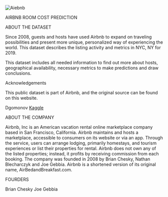 ![Aiebnb](https://gallant-dijkstra-175383.netlify.app/images/projects/airbnb.jpg)

AIRBNB ROOM COST PREDICTION

ABOUT THE DATASET

Since 2008, guests and hosts have used Airbnb to expand on traveling possibilities and present more unique, personalized way of experiencing the world. This dataset describes the listing activity and metrics in NYC, NY for 2019.

This dataset includes all needed information to find out more about hosts, geographical availability, necessary metrics to make predictions and draw conclusions.

Acknowledgements

This public dataset is part of Airbnb, and the original source can be found on this website.

Dgomonov [Kaggle](https://www.kaggle.com/dgomonov)

ABOUT THE COMPANY

Airbnb, Inc is an American vacation rental online marketplace company based in San Francisco, California. Airbnb maintains and hosts a marketplace, accessible to consumers on its website or via an app. Through the service, users can arrange lodging, primarily homestays, and tourism experiences or list their properties for rental. Airbnb does not own any of the listed properties; instead, it profits by receiving commission from each booking. The company was founded in 2008 by Brian Chesky, Nathan Blecharczyk and Joe Gebbia. Airbnb is a shortened version of its original name, AirBedandBreakfast.com.

FOURDERS

Brian Chesky
Joe Gebbia

